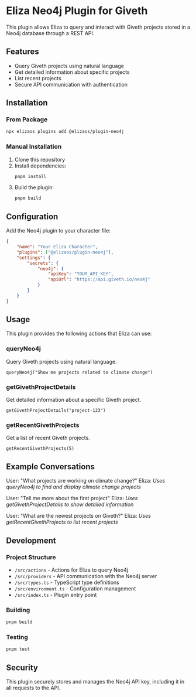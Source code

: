 # Eliza Neo4j Plugin for Giveth

This plugin allows Eliza to query and interact with Giveth projects stored in a Neo4j database through a REST API.

## Features

-   Query Giveth projects using natural language
-   Get detailed information about specific projects
-   List recent projects
-   Secure API communication with authentication

## Installation

### From Package

```bash
npx elizaos plugins add @elizaos/plugin-neo4j
```

### Manual Installation

1. Clone this repository
2. Install dependencies:
    ```bash
    pnpm install
    ```
3. Build the plugin:
    ```bash
    pnpm build
    ```

## Configuration

Add the Neo4j plugin to your character file:

```json
{
    "name": "Your Eliza Character",
    "plugins": ["@elizaos/plugin-neo4j"],
    "settings": {
        "secrets": {
            "neo4j": {
                "apiKey": "YOUR_API_KEY",
                "apiUrl": "https://api.giveth.io/neo4j"
            }
        }
    }
}
```

## Usage

This plugin provides the following actions that Eliza can use:

### queryNeo4j

Query Giveth projects using natural language.

```
queryNeo4j("Show me projects related to climate change")
```

### getGivethProjectDetails

Get detailed information about a specific Giveth project.

```
getGivethProjectDetails("project-123")
```

### getRecentGivethProjects

Get a list of recent Giveth projects.

```
getRecentGivethProjects(5)
```

## Example Conversations

User: "What projects are working on climate change?"
Eliza: _Uses queryNeo4j to find and display climate change projects_

User: "Tell me more about the first project"
Eliza: _Uses getGivethProjectDetails to show detailed information_

User: "What are the newest projects on Giveth?"
Eliza: _Uses getRecentGivethProjects to list recent projects_

## Development

### Project Structure

-   `/src/actions` - Actions for Eliza to query Neo4j
-   `/src/providers` - API communication with the Neo4j server
-   `/src/types.ts` - TypeScript type definitions
-   `/src/environment.ts` - Configuration management
-   `/src/index.ts` - Plugin entry point

### Building

```bash
pnpm build
```

### Testing

```bash
pnpm test
```

## Security

This plugin securely stores and manages the Neo4j API key, including it in all requests to the API.

